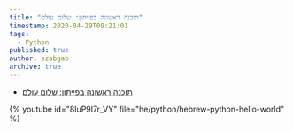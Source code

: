 ```yaml
---
title: "תוכנה ראשונה בפייתון: שלום עולם"
timestamp: 2020-04-29T09:21:01
tags:
  - Python
published: true
author: szabgab
archive: true
---
```



* [תוכנה ראשונה בפייתון: שלום עולם](https://code-maven.com/slides/python/first-script)

{% youtube id="8IuP9I7r_VY" file="he/python/hebrew-python-hello-world" %}

